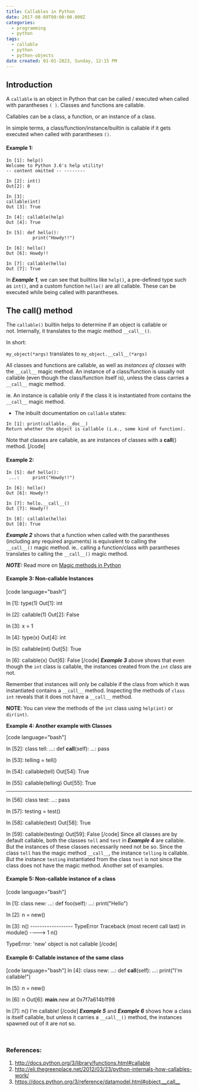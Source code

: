 ```yaml
---
title: Callables in Python
date: 2017-08-09T00:00:00.000Z
categories:
  - programming
  - python
tags:
  - callable
  - python
  - python-objects
date created: 01-01-2023, Sunday, 12:15 PM
---
```


<!--more-->

## Introduction

A `callable` is an object in Python that can be called / executed when called with parantheses `( )`. Classes and functions are callable.

Callables can be a class, a function, or an instance of a class. 

In simple terms, a class/function/instance/builtin is callable if it gets executed when called with parantheses `()`.

#### Example 1:

```python3
In [1]: help() 
Welcome to Python 3.6's help utility! 
-- content omitted -- -------- 

In [2]: int() 
Out[2]: 0

In [3]: 
callable(int) 
Out [3]: True

In [4]: callable(help) 
Out [4]: True

In [5]: def hello():
          print("Howdy!!")

In [6]: hello() 
Out [6]: Howdy!!

In [7]: callable(hello) 
Out [7]: True 
```

In ***Example 1***, we can see that builtins like `help()`, a pre-defined type such as `int()`, and a custom function `hello()` are all callable. These can be executed while being called with parantheses.

## The __call__() method

The `callable()` builtin helps to determine if an object is callable or not. Internally, it translates to the magic method `__call__()`.

In short:

`my_object(*args)` translates to `my_object.__call__(*args)`

All classes and functions are callable, as well as *instances of classes* with the `__call__` magic method. An instance of a class/function is usually not callable (even though the class/function itself is), unless the class carries a `__call__` magic method.

ie. An instance is callable only if the class it is instantiated from contains the `__call__` magic method.

* The inbuilt documentation on `callable` states:

```python3
In [1]: print(callable.__doc__) 
Return whether the object is callable (i.e., some kind of function).
```

Note that classes are callable, as are instances of classes with a __call__() method. [/code]

#### Example 2:

```python3
In [5]: def hello():
 ...:     print("Howdy!!")

In [6]: hello() 
Out [6]: Howdy!!

In [7]: hello.__call__() 
Out [7]: Howdy!!

In [8]: callable(hello) 
Out [8]: True 
```

***Example 2*** shows that a function when called with the parantheses (including any required arguments) is equivalent to calling the `__call__()` magic method. ie.. calling a function/class with parantheses translates to calling the `__call__()` magic method.

***NOTE:*** Read more on [Magic methods in Python](https://arvimal.blog/2016/06/02/magic-methods-in-python/)

#### Example 3: Non-callable Instances

[code language="bash"]

In [1]: type(1) Out[1]: int

In [2]: callable(1) Out[2]: False

In [3]: x = 1

In [4]: type(x) Out[4]: int

In [5]: callable(int) Out[5]: True

In [6]: callable(x) Out[6]: False [/code] ***Example 3*** above shows that even though the `int` class is callable, the instances created from the `int` class are not.

Remember that instances will only be callable if the class from which it was instantiated contains a `__call__` method. Inspecting the methods of `class int` reveals that it does not have a `__call__` method.

**NOTE**: You can view the methods of the `int` class using `help(int)` or `dir(int)`.

**Example 4: Another example with Classes**

[code language="bash"]

In [52]: class tell: ...: def __call__(self): ...: pass

In [53]: telling = tell()

In [54]: callable(tell) Out[54]: True

In [55]: callable(telling) Out[55]: True

--------

In [56]: class test: ...: pass

In [57]: testing = test()

In [58]: callable(test) Out[58]: True

In [59]: callable(testing) Out[59]: False [/code] Since all classes are by default callable, both the classes `tell` and `test` in ***Example 4*** are callable. But the instances of these classes necessarily need not be so. Since the class `tell` has the magic method `__call__`, the instance `telling` is callable. But the instance `testing` instantiated from the class `test` is not since the class does not have the magic method. Another set of examples.

#### Example 5: Non-callable instance of a class

[code language="bash"]

In [1]: class new: ...: def foo(self): ...: print("Hello")

In [2]: n = new()

In [3]: n() ------------------ TypeError Traceback (most recent call last) in module() ----> 1 n()

TypeError: 'new' object is not callable [/code]

#### Example 6: Callable instance of the same class

[code language="bash"] In [4]: class new: ...: def __call__(self): ...: print("I'm callable!")

In [5]: n = new()

In [6]: n Out[6]: __main__.new at 0x7f7a614b1f98

In [7]: n() I'm callable! [/code] ***Example 5*** and ***Example 6*** shows how a class is itself callable, but unless it carries a `__call__()` method, the instances spawned out of it are not so.

 

### References:

1. <http://docs.python.org/3/library/functions.html#callable>
2. <http://eli.thegreenplace.net/2012/03/23/python-internals-how-callables-work/>
3. <https://docs.python.org/3/reference/datamodel.html#object.__call__>
